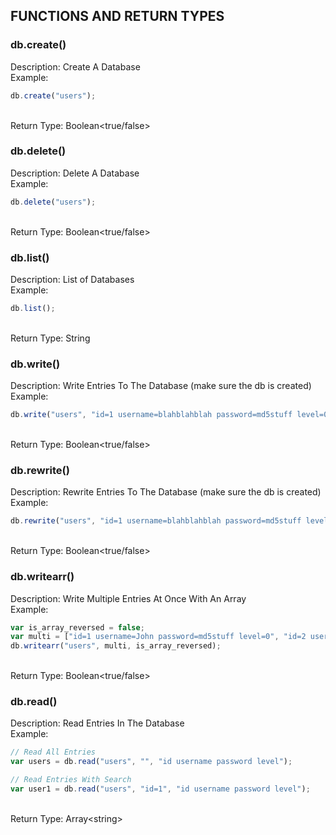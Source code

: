 ## FUNCTIONS AND RETURN TYPES

### db.create()
Description: Create A Database<br>
Example: <br>
```js
db.create("users");
```
<br>
Return Type: Boolean&lt;true/false&gt;

### db.delete()
Description: Delete A Database<br>
Example: <br>
```js
db.delete("users");
```
<br>
Return Type: Boolean&lt;true/false&gt;

### db.list()
Description: List of Databases<br>
Example: <br>
```js
db.list();
```
<br>
Return Type: String

### db.write()
Description: Write Entries To The Database (make sure the db is created)<br>
Example: <br>
```js
db.write("users", "id=1 username=blahblahblah password=md5stuff level=0");
```
<br>
Return Type: Boolean&lt;true/false&gt;


### db.rewrite()
Description: Rewrite Entries To The Database (make sure the db is created)<br>
Example: <br>
```js
db.rewrite("users", "id=1 username=blahblahblah password=md5stuff level=1");
```
<br>
Return Type: Boolean&lt;true/false&gt;

### db.writearr()
Description: Write Multiple Entries At Once With An Array<br>
Example: <br>
```js
var is_array_reversed = false;
var multi = ["id=1 username=John password=md5stuff level=0", "id=2 username=Jakob password=md5stuff level=0"];
db.writearr("users", multi, is_array_reversed);
```
<br>
Return Type: Boolean&lt;true/false&gt;

### db.read()
Description: Read Entries In The Database<br>
Example: <br>
```js
// Read All Entries
var users = db.read("users", "", "id username password level");

// Read Entries With Search
var user1 = db.read("users", "id=1", "id username password level");
```
<br>
Return Type: Array&lt;string&gt;

